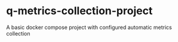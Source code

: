 # q-metrics-collection-project
A basic docker compose project with configured automatic metrics collection
